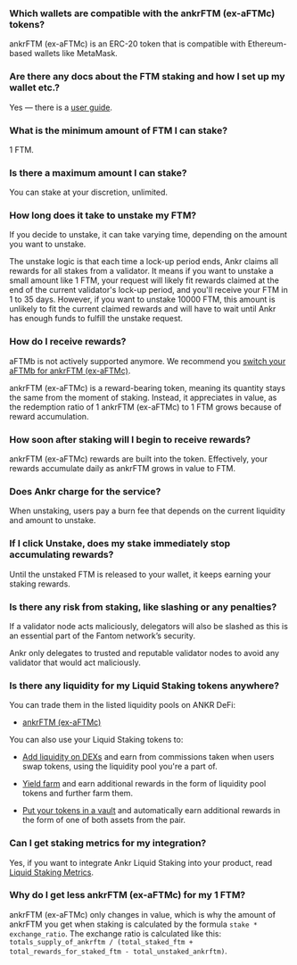 ### Which wallets are compatible with the ankrFTM (ex-aFTMс) tokens?

ankrFTM (ex-aFTMс) is an ERC-20 token that is compatible with Ethereum-based wallets like MetaMask.

### Are there any docs about the FTM staking and how I set up my wallet etc.?

Yes — there is a [user guide](https://www.ankr.com/docs/staking/liquid-staking/ftm/stake/).

### What is the minimum amount of FTM I can stake?

1 FTM.

### Is there a maximum amount I can stake?

You can stake at your discretion, unlimited.

### How long does it take to unstake my FTM?

If you decide to unstake, it can take varying time, depending on the amount you want to unstake.   

The unstake logic is that each time a lock-up period ends, Ankr claims all rewards for all stakes from a validator. It means if you want to unstake a small amount like 1 FTM, your request will likely fit rewards claimed at the end of the current validator's lock-up period, and you'll receive your FTM in 1 to 35 days. However, if you want to unstake 10000 FTM, this amount is unlikely to fit the current claimed rewards and will have to wait until Ankr has enough funds to fulfill the unstake request.

### How do I receive rewards?

aFTMb is not actively supported anymore. We recommend you [switch your aFTMb for ankrFTM (ex-aFTMc)](https://www.ankr.com/staking/switch/?from=aFTMb).   

  

ankrFTM (ex-aFTMc) is a reward-bearing token, meaning its quantity stays the same from the moment of staking. Instead, it appreciates in value, as the redemption ratio of 1 ankrFTM (ex-aFTMc) to 1 FTM grows because of reward accumulation.

### How soon after staking will I begin to receive rewards?

ankrFTM (ex-aFTMc) rewards are built into the token. Effectively, your rewards accumulate daily as ankrFTM grows in value to FTM.

### Does Ankr charge for the service?

When unstaking, users pay a burn fee that depends on the current liquidity and amount to unstake.

### If I click Unstake, does my stake immediately stop accumulating rewards?

Until the unstaked FTM is released to your wallet, it keeps earning your staking rewards.

### Is there any risk from staking, like slashing or any penalties?

If a validator node acts maliciously, delegators will also be slashed as this is an essential part of the Fantom network’s security.  

  

Ankr only delegates to trusted and reputable validator nodes to avoid any validator that would act maliciously.

### Is there any liquidity for my Liquid Staking tokens anywhere?

You can trade them in the listed liquidity pools on ANKR DeFi:

* [ankrFTM (ex-aFTMс)](https://www.ankr.com/staking/defi/?assets=ankrFTM)

You can also use your Liquid Staking tokens to:

* [Add liquidity on DEXs](https://www.ankr.com/docs/staking/defi/liquidity-pools/) and earn from commissions taken when users swap tokens, using the liquidity pool you're a part of.

* [Yield farm](https://www.ankr.com/docs/staking/defi/yield-farming/) and earn additional rewards in the form of liquidity pool tokens and further farm them.

* [Put your tokens in a vault](https://www.ankr.com/docs/staking/defi/vaults/) and automatically earn additional rewards in the form of one of both assets from the pair.

### Can I get staking metrics for my integration?

Yes, if you want to integrate Ankr Liquid Staking into your product, read [Liquid Staking Metrics](https://www.ankr.com/docs/staking/for-integrators/restful-api/staking-metrics/).

### Why do I get less ankrFTM (ex-aFTMc) for my 1 FTM?

ankrFTM (ex-aFTMc) only changes in value, which is why the amount of ankrFTM you get when staking is calculated by the formula `stake * exchange_ratio`. The exchange ratio is calculated like this: `totals_supply_of_ankrftm / (total_staked_ftm + total_rewards_for_staked_ftm - total_unstaked_ankrftm)`.
